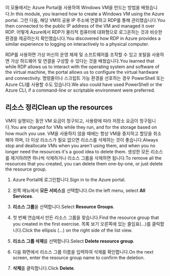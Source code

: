 <span data-ttu-id="a27ac-101">이 모듈에서는 Azure Portal을 사용하여 Windows VM을 만드는 방법을 배웠습니다.</span><span class="sxs-lookup"><span data-stu-id="a27ac-101">In this module, you learned how to create a Windows VM using the Azure portal.</span></span> <span data-ttu-id="a27ac-102">그런 다음, 해당 VM의 공용 IP 주소에 연결하고 RDP를 통해 관리했습니다.</span><span class="sxs-lookup"><span data-stu-id="a27ac-102">You then connected to the public IP address of the VM and managed it over RDP.</span></span> <span data-ttu-id="a27ac-103">어떻게 Azure에서 RDP가 물리적 컴퓨터에 대화형으로 로그온하는 것과 비슷한 환경을 제공하는지 확인했습니다.</span><span class="sxs-lookup"><span data-stu-id="a27ac-103">You discovered how RDP in Azure provides a similar experience to logging on interactively to a physical computer.</span></span>

<span data-ttu-id="a27ac-104">RDP를 사용하면 가상 머신의 운영 체제 및 소프트웨어를 조작할 수 있고 포털을 사용하면 가상 하드웨어 및 연결을 구성할 수 있다는 것을 배웠습니다.</span><span class="sxs-lookup"><span data-stu-id="a27ac-104">You learned that while RDP allows us to interact with the operating system and software of the virtual machine, the portal allows us to configure the virtual hardware and connectivity.</span></span> <span data-ttu-id="a27ac-105">명령줄이나 스크립트 가능 환경을 선호하는 경우 PowerShell 또는 Azure CLI를 사용할 수도 있습니다.</span><span class="sxs-lookup"><span data-stu-id="a27ac-105">We also could have used PowerShell or the Azure CLI, if a command-line or scriptable environment were preferred.</span></span>

## <a name="clean-up-the-resources"></a><span data-ttu-id="a27ac-106">리소스 정리</span><span class="sxs-lookup"><span data-stu-id="a27ac-106">Clean up the resources</span></span>

<span data-ttu-id="a27ac-107">VM이 실행되는 동안 VM 요금이 청구되고, 사용량에 따라 저장소 요금이 청구됩니다.</span><span class="sxs-lookup"><span data-stu-id="a27ac-107">You are charged for VMs while they run, and for the storage based on how much you use.</span></span> <span data-ttu-id="a27ac-108">VM을 사용하지 않을 때에는 항상 VM을 중지하고 할당을 취소해야 하며, 더 이상 리소스가 필요 없으면 리소스를 삭제하는 것이 좋습니다.</span><span class="sxs-lookup"><span data-stu-id="a27ac-108">Always stop and deallocate VMs when you aren't using them, and when you no longer need the resources it's a good idea to delete them.</span></span> <span data-ttu-id="a27ac-109">생성한 모든 리소스를 제거하려면 하나씩 삭제하거나 리소스 그룹을 삭제하면 됩니다.</span><span class="sxs-lookup"><span data-stu-id="a27ac-109">To remove all the resources that you created, you can delete them one-by-one, or just delete the resource group.</span></span>

1. <span data-ttu-id="a27ac-110">Azure Portal에 로그인합니다.</span><span class="sxs-lookup"><span data-stu-id="a27ac-110">Sign in to the Azure portal.</span></span>

1. <span data-ttu-id="a27ac-111">왼쪽 메뉴에서 **모든 서비스**를 선택합니다.</span><span class="sxs-lookup"><span data-stu-id="a27ac-111">On the left menu, select **All Services**.</span></span>

1. <span data-ttu-id="a27ac-112">**리소스 그룹**을 선택합니다.</span><span class="sxs-lookup"><span data-stu-id="a27ac-112">Select **Resource Groups**.</span></span>

1. <span data-ttu-id="a27ac-113">첫 번째 연습에서 만든 리소스 그룹을 찾습니다.</span><span class="sxs-lookup"><span data-stu-id="a27ac-113">Find the resource group that you created in the first exercise.</span></span> <span data-ttu-id="a27ac-114">목록 보기 오른쪽에 있는 줄임표(...)를 클릭합니다.</span><span class="sxs-lookup"><span data-stu-id="a27ac-114">Click the ellipsis (...) on the right side of the list view.</span></span>

1. <span data-ttu-id="a27ac-115">**리소스 그룹 삭제**를 선택합니다.</span><span class="sxs-lookup"><span data-stu-id="a27ac-115">Select **Delete resource group**.</span></span>

1. <span data-ttu-id="a27ac-116">다음 화면에서 리소스 그룹 이름을 입력하여 삭제를 확인합니다.</span><span class="sxs-lookup"><span data-stu-id="a27ac-116">On the next screen, enter the resource group name to confirm the deletion.</span></span>

1. <span data-ttu-id="a27ac-117">**삭제**를 클릭합니다.</span><span class="sxs-lookup"><span data-stu-id="a27ac-117">Click **Delete**.</span></span>
